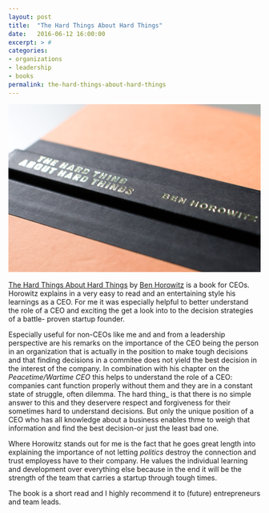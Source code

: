 ```yaml
---
layout: post
title:  "The Hard Things About Hard Things"
date:   2016-06-12 16:00:00
excerpt: > #
categories:
- organizations
- leadership
- books
permalink: the-hard-things-about-hard-things
---
```


![The Hard Things About Hard Things](/uploads/2016/hard-things.jpg)

[The Hard Things About Hard Things][1] by [Ben Horowitz][2] is a book for CEOs. 
Horowitz explains in a very easy to read and an entertaining style his learnings
as a CEO. For me it was especially helpful to better understand the role of a
CEO and exciting the get a look into to the decision strategies of a battle-
proven startup founder.

Especially useful for non-CEOs like me and and from a leadership perspective 
are his remarks on the importance of the CEO being the person in an 
organization that is actually in the position to make tough decisions and that 
finding decisions in a commitee does not yield the best decision in the interest 
of the company. In combination with his chapter on the _Peacetime/Wartime CEO_ 
this helps to understand the role of a CEO: companies cant function properly 
without them and they are in a constant state of struggle, often dilemma. The 
hard thing_ is that there is no simple answer to this and they deservere respect 
and forgiveness for their sometimes hard to understand decisions. But only the 
unique position of a CEO who has all knowledge about a business enables thme to 
weigh that information and find the best decision-or just the least bad one. 

Where Horowitz stands out for me is the fact that he goes great length into 
explaining the importance of not letting _politics_ destroy the connection and 
trust employess have to their company. He values the individual learning and 
development over everything else because in the end it will be the strength
of the team that carries a startup through tough times.

The book is a short read and I highly recommend it to (future) entrepreneurs and 
team leads.

[1]: http://amzn.to/1S1ehnh
[2]: https://twitter.com/bhorowitz

